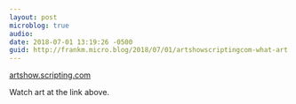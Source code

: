 ```yaml
---
layout: post
microblog: true
audio: 
date: 2018-07-01 13:19:26 -0500
guid: http://frankm.micro.blog/2018/07/01/artshowscriptingcom-what-art.html
---
```

 [artshow.scripting.com](http://artshow.scripting.com/)

Watch art at the link above. 

